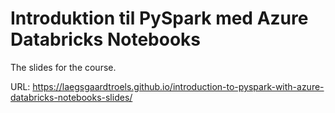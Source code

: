 # Introduktion til PySpark med Azure Databricks Notebooks

The slides for the course.

URL: https://laegsgaardtroels.github.io/introduction-to-pyspark-with-azure-databricks-notebooks-slides/
